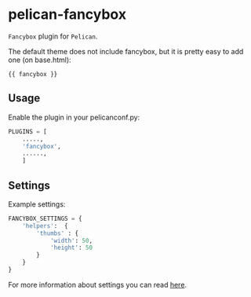 # pelican-fancybox

`Fancybox` plugin for `Pelican`.

The default theme does not include fancybox, but it is pretty easy to add one (on base.html):

```
{{ fancybox }}
```

## Usage

Enable the plugin in your pelicanconf.py:

```python
PLUGINS = [
	.....,
	'fancybox',
	......,
	]
```

## Settings

Example settings:

```python
FANCYBOX_SETTINGS = {
    'helpers':  {
        'thumbs' : {
            'width': 50,
            'height': 50
        }
    }
}
```

For more information about settings you can read [here](http://fancyapps.com/fancybox/#docs).